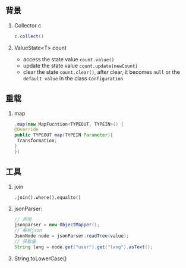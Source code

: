 ## 背景

1. Collector c

   ```java
   c.collect()
   ```

2. ValueState\<T\> count 

   - access the state value `count.value()`
   - update the state value `count.update(newCount)`
   - clear the state `count.clear()`, after clear, it becomes `null` or the `default value` in the class `Configuration`

## 重载

1. map

   ```java
   .map(new MapFucntion<TYPEOUT, TYPEIN>() {
   @Override
   public TYPEOUT map(TYPEIN Parameter){
    Transformation;
   }
   })
   ```

## 工具

1. join

   ```
   .join().where().equalto()
   ```

2. jsonParser: 

   ```java
   // 声明
   jsonparser = new ObjectMapper();
   // 解析json
   JsonNode node = jsonParser.readTree(value);
   // 获取值
   String lang = node.get("user").get("lang").asText();
   ```

3. String.toLowerCase()